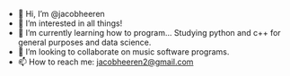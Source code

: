 - 👋 Hi, I’m @jacobheeren
- 👀 I’m interested in all things!
- 🌱 I’m currently learning how to program... Studying python and c++ for general purposes and data science.
- 💞️ I’m looking to collaborate on music software programs.
- 📫 How to reach me: jacobheeren2@gmail.com

<!---
jacobheeren/jacobheeren is a ✨ special ✨ repository because its `README.md` (this file) appears on your GitHub profile.
You can click the Preview link to take a look at your changes.
--->
